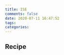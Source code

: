 ```yaml
---
title: ISE
comments: false
date: 2020-07-11 16:47:52
tags:
categories:
---
```

## Recipe

<!-- more -->